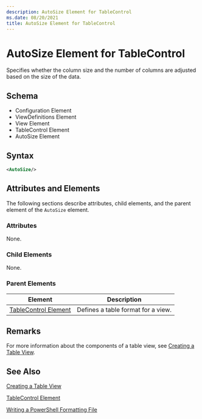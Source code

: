```yaml
---
description: AutoSize Element for TableControl
ms.date: 08/20/2021
title: AutoSize Element for TableControl
---
```

# AutoSize Element for TableControl

Specifies whether the column size and the number of columns are adjusted based on the size of the
data.

## Schema

- Configuration Element
- ViewDefinitions Element
- View Element
- TableControl Element
- AutoSize Element

## Syntax

```xml
<AutoSize/>
```

## Attributes and Elements

The following sections describe attributes, child elements, and the parent element of the `AutoSize`
element.

### Attributes

None.

### Child Elements

None.

### Parent Elements

|Element|Description|
|-------------|-----------------|
|[TableControl Element](./tablecontrol-element-format.md)|Defines a table format for a view.|

## Remarks

For more information about the components of a table view, see [Creating a Table View](./creating-a-table-view.md).

## See Also

[Creating a Table View](./creating-a-table-view.md)

[TableControl Element](./tablecontrol-element-format.md)

[Writing a PowerShell Formatting File](./writing-a-powershell-formatting-file.md)
